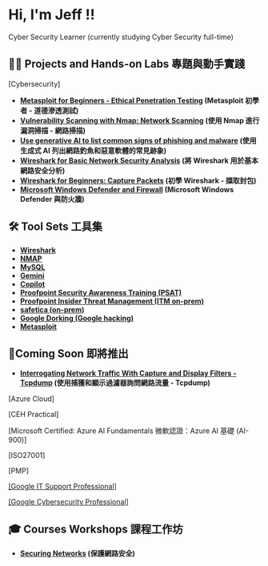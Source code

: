 <h1>Hi, I'm Jeff !! </h1>
Cyber Security Learner (currently studying Cyber Security full-time)

<h2>👨‍💻 Projects and Hands-on Labs 專題與動手實踐</h2>

[Cybersecurity]
- <b>[Metasploit for Beginners - Ethical Penetration Testing](https://github.com/AlmostNeverDone/Project-Metasploit-for-Beginners-Ethical-Penetration-Testing)  (Metasploit 初學者 - 道德滲透測試)</b>
- <b>[Vulnerability Scanning with Nmap: Network Scanning](https://github.com/AlmostNeverDone/Project-Vulnerability-Scanning-with-Nmap-Network-Scanning) (使用 Nmap 進行漏洞掃描 - 網路掃描)</b>
- <b>[Use generative AI to list common signs of phishing and malware](https://github.com/AlmostNeverDone/Project-Use-generative-AI-to-list-common-signs-of-phishing-and-malware) (使用生成式 AI 列出網路釣魚和惡意軟體的常見跡象)</b>
- <b>[Wireshark for Basic Network Security Analysis](https://github.com/AlmostNeverDone/Project-Wireshark-for-Basic-Network-Security-Analysis/tree/main) (將 Wireshark 用於基本網路安全分析)</b>
- <b>[Wireshark for Beginners: Capture Packets](https://github.com/AlmostNeverDone/Project-Wireshark-for-Beginners-Capture-Packets) (初學 Wireshark - 擷取封包)</b>
- <b>[Microsoft Windows Defender and Firewall](https://github.com/AlmostNeverDone/Project-Microsoft-Windows-Defender-and-Firewall) (Microsoft Windows Defender 與防火牆)</b>

<h2>🛠 Tool Sets 工具集</h2>

- <b>[Wireshark]()</b>
- <b>[NMAP]()</b>
- <b>[MySQL]()</b>
- <b>[Gemini]()</b>
- <b>[Copilot]()</b>
- <b>[Proofpoint Security Awareness Training (PSAT)]()</b>
- <b>[Proofpoint Insider Threat Management (ITM on-prem)]()</b>
- <b>[safetica (on-prem)]()</b>
- <b>[Google Dorking (Google hacking)]()</b>
- <b>[Metasploit]()</b>


<h2>📝Coming Soon 即將推出</h2>


- <b>[Interrogating Network Traffic With Capture and Display Filters - Tcpdump]() (使用捕獲和顯示過濾器詢問網路流量 - Tcpdump)</b>

[Azure Cloud]

[CEH Practical]


[Microsoft Certified: Azure AI Fundamentals 微軟認證：Azure AI 基礎 (AI-900)] </b>

[ISO27001] </b>

[PMP] </b>

[[Google IT Support Professional]](https://coursera.org/verify/professional-cert/GWDPHD4P8TDJ)

[[Google Cybersecurity Professional]](https://coursera.org/verify/professional-cert/SWUXJAL4M678)</b>

<h2>🎓 Courses Workshops 課程工作坊</h2>

- <b>[Securing Networks]() (保護網路安全)</b>


